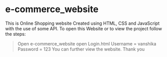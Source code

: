 # e-commerce_website
This is Online Shopping website Created using HTML, CSS and JavaScript with the use of some API.
To open this Website or to view the project follow the steps:
>Open e-commerce_website
>open Login.html
  Username = vanshika
  Password = 123
You can further view the website.
Thank you 
